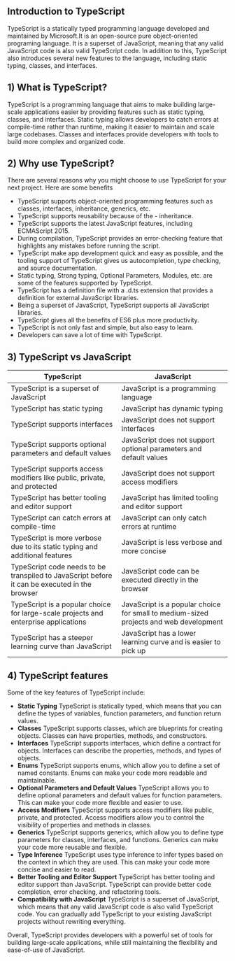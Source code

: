 ## Introduction to TypeScript

TypeScript is a statically typed programming language developed and maintained by Microsoft.It is an open-source pure object-oriented programing language. It is a superset of JavaScript, meaning that any valid JavaScript code is also valid TypeScript code. In addition to this, TypeScript also introduces several new features to the language, including static typing, classes, and interfaces.

## 1) What is TypeScript?

TypeScript is a programming language that aims to make building large-scale applications easier by providing features such as static typing, classes, and interfaces. Static typing allows developers to catch errors at compile-time rather than runtime, making it easier to maintain and scale large codebases. Classes and interfaces provide developers with tools to build more complex and organized code.

## 2) Why use TypeScript?

There are several reasons why you might choose to use TypeScript for your next project. Here are some benefits
- TypeScript supports object-oriented programming features such as classes, interfaces, inheritance, generics, etc.
- TypeScript supports reusability because of the - inheritance.
- TypeScript supports the latest JavaScript features, including ECMAScript 2015.
- During compilation, TypeScript provides an error-checking feature that highlights any mistakes before running the script.
- TypeScript make app development quick and easy as possible, and the tooling support of TypeScript gives us autocompletion, type checking, and source documentation.
- Static typing, Strong typing, Optional Parameters, Modules, etc. are some of the features supported by TypeScript.
- TypeScript has a definition file with a .d.ts extension that provides a definition for external JavaScript libraries.
- Being a superset of JavaScript, TypeScript supports all JavaScript libraries.
- TypeScript gives all the benefits of ES6 plus more productivity.
- TypeScript is not only fast and simple, but also easy to learn.
- Developers can save a lot of time with TypeScript.

## 3) TypeScript vs JavaScript

| TypeScript | JavaScript |
| --- | --- |
| TypeScript is a superset of JavaScript | JavaScript is a programming language |
| TypeScript has static typing | JavaScript has dynamic typing |
| TypeScript supports interfaces | JavaScript does not support interfaces |
| TypeScript supports optional parameters and default values | JavaScript does not support optional parameters and default values |
| TypeScript supports access modifiers like public, private, and protected | JavaScript does not support access modifiers |
| TypeScript has better tooling and editor support | JavaScript has limited tooling and editor support |
| TypeScript can catch errors at compile-time | JavaScript can only catch errors at runtime |
| TypeScript is more verbose due to its static typing and additional features | JavaScript is less verbose and more concise |
| TypeScript code needs to be transpiled to JavaScript before it can be executed in the browser | JavaScript code can be executed directly in the browser |
| TypeScript is a popular choice for large-scale projects and enterprise applications | JavaScript is a popular choice for small to medium-sized projects and web development |
| TypeScript has a steeper learning curve than JavaScript | JavaScript has a lower learning curve and is easier to pick up |

## 4) TypeScript features

Some of the key features of TypeScript include:
- __Static Typing__
TypeScript is statically typed, which means that you can define the types of variables, function parameters, and function return values.
- __Classes__
TypeScript supports classes, which are blueprints for creating objects. Classes can have properties, methods, and constructors.
- __Interfaces__
TypeScript supports interfaces, which define a contract for objects. Interfaces can describe the properties, methods, and types of objects.
- __Enums__
TypeScript supports enums, which allow you to define a set of named constants. Enums can make your code more readable and maintainable.
- __Optional Parameters and Default Values__
TypeScript allows you to define optional parameters and default values for function parameters. This can make your code more flexible and easier to use.
- __Access Modifiers__
TypeScript supports access modifiers like public, private, and protected. Access modifiers allow you to control the visibility of properties and methods in classes.
- __Generics__
TypeScript supports generics, which allow you to define type parameters for classes, interfaces, and functions. Generics can make your code more reusable and flexible.
- __Type Inference__
TypeScript uses type inference to infer types based on the context in which they are used. This can make your code more concise and easier to read.
- __Better Tooling and Editor Support__
TypeScript has better tooling and editor support than JavaScript. TypeScript can provide better code completion, error checking, and refactoring tools.
- __Compatibility with JavaScript__
TypeScript is a superset of JavaScript, which means that any valid JavaScript code is also valid TypeScript code. You can gradually add TypeScript to your existing JavaScript projects without rewriting everything.

Overall, TypeScript provides developers with a powerful set of tools for building large-scale applications, while still maintaining the flexibility and ease-of-use of JavaScript.
